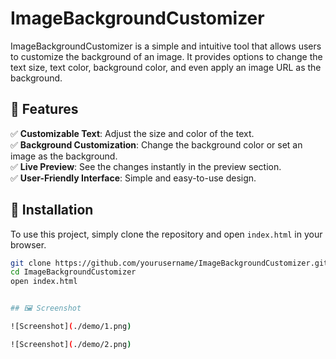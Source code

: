 # ImageBackgroundCustomizer

ImageBackgroundCustomizer is a simple and intuitive tool that allows users to customize the background of an image. It provides options to change the text size, text color, background color, and even apply an image URL as the background.

## 🎨 Features

✅ **Customizable Text**: Adjust the size and color of the text.  
✅ **Background Customization**: Change the background color or set an image as the background.  
✅ **Live Preview**: See the changes instantly in the preview section.  
✅ **User-Friendly Interface**: Simple and easy-to-use design.

## 🚀 Installation

To use this project, simply clone the repository and open `index.html` in your browser.

```bash
git clone https://github.com/yourusername/ImageBackgroundCustomizer.git
cd ImageBackgroundCustomizer
open index.html


## 🖼️ Screenshot

![Screenshot](./demo/1.png)

![Screenshot](./demo/2.png)
